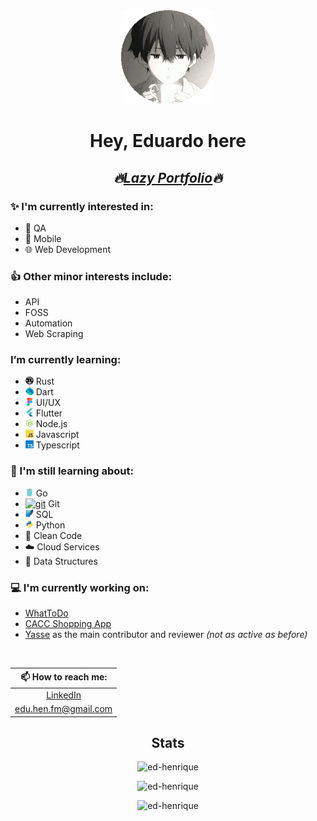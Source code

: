 <div align="center">

<img src="./assets/coffee.gif" alt="Drinking Coffee" width="150">

# Hey, Eduardo here

## ***🔥[Lazy Portfolio](http://isradeleon.com/github-portfolio.html?user=ed-henrique)🔥***

</div>

### ✨ I'm currently interested in:

- 🔧 QA
- 📱 Mobile
- 🌐 Web Development
  
### 👍 Other minor interests include:

- API
- FOSS
- Automation
- Web Scraping

### I’m currently learning:

- <a href="https://www.rust-lang.org/" target="_blank" rel="noreferrer"><img src="https://raw.githubusercontent.com/devicons/devicon/master/icons/rust/rust-plain.svg" alt="rust" width="13" height="13"/></a> Rust
- <a href="https://dart.dev/" target="_blank" rel="noreferrer"><img src="https://raw.githubusercontent.com/devicons/devicon/master/icons/dart/dart-original.svg" alt="dart" width="13" height="13"/></a> Dart
- <a href="https://www.figma.com" target="_blank" rel="noreferrer"><img src="https://raw.githubusercontent.com/devicons/devicon/master/icons/figma/figma-original.svg" alt="figma" width="13" height="13"/></a> UI/UX
- <a href="https://flutter.dev/" target="_blank" rel="noreferrer"><img src="https://raw.githubusercontent.com/devicons/devicon/master/icons/flutter/flutter-original.svg" alt="flutter" width="13" height="13"/></a> Flutter
- <a href="https://nodejs.org" target="_blank" rel="noreferrer"><img src="https://raw.githubusercontent.com/devicons/devicon/master/icons/nodejs/nodejs-original.svg" alt="nodejs" width="13" height="13"/></a> Node.js
- <a href="https://developer.mozilla.org/en-US/docs/Web/JavaScript" target="_blank" rel="noreferrer"><img src="https://raw.githubusercontent.com/devicons/devicon/master/icons/javascript/javascript-original.svg" alt="javascript" width="13" height="13"/></a> Javascript
- <a href="https://www.typescriptlang.org" target="_blank" rel="noreferrer"><img src="https://raw.githubusercontent.com/devicons/devicon/master/icons/typescript/typescript-original.svg" alt="typescript" width="13" height="13"/></a> Typescript

### 📖 I'm still learning about:

- <a href="https://go.dev/" target="_blank" rel="noreferrer"><img src="https://raw.githubusercontent.com/devicons/devicon/master/icons/go/go-original.svg" alt="go" width="13" height="13"/></a> Go
- <a href="https://git-scm.com/" target="_blank" rel="noreferrer"><img src="https://www.vectorlogo.zone/logos/git-scm/git-scm-icon.svg" alt="git" width="13" height="13"/></a> Git
- <a href="https://www.sqlite.org/index.html" target="_blank" rel="noreferrer"><img src="https://raw.githubusercontent.com/devicons/devicon/master/icons/sqlite/sqlite-original.svg" alt="sql" width="13" height="13"/></a> SQL
- <a href="https://www.python.org/" target="_blank" rel="noreferrer"><img src="https://raw.githubusercontent.com/devicons/devicon/master/icons/python/python-original.svg" alt="python" width="13" height="13"/></a> Python
- 🫧 Clean Code
- ☁️ Cloud Services
- 🌳 Data Structures

### 💻 I'm currently working on:

- [WhatToDo](https://github.com/ed-henrique/what-to-do-cli)
- [CACC Shopping App](https://github.com/ed-henrique/shopping-app-cacc)
- [Yasse](https://github.com/yasse-ofc) as the main contributor and reviewer *(not as active as before)*

<br>

<div align="center">

| 📫 **How to reach me:**                    |
| :----------------------------------------: |
| [LinkedIn](https://linkedin.com/in/ed-hfm) |
| edu.hen.fm@gmail.com                       |

## Stats
  
<p><img src="https://github-readme-stats.vercel.app/api/top-langs?username=ed-henrique&show_icons=true&locale=en&layout=compact&hide=vhdl,cmake,assembly,c%2b%2b,html&hide_border=true&bg_color=0d1117&text_color=ffffff&title_color=ffffff&hide_title=true&langs_count=6&card_width=444" alt="ed-henrique" /></p>

<p><img src="https://github-readme-stats.vercel.app/api?username=ed-henrique&show_icons=true&locale=en&hide_border=true&bg_color=0d1117&text_color=ffffff&title_color=fb8c00&icon_color=fb8c00&hide_title=true" alt="ed-henrique" /></p>

<p><img src="https://github-readme-streak-stats.herokuapp.com?user=ed-henrique&theme=highcontrast&hide_border=true&background=0d1117" alt="ed-henrique" /></p>
  
</div>
